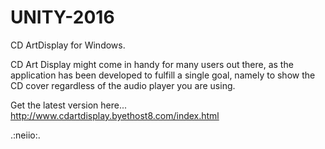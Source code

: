 # UNITY-2016

CD ArtDisplay for Windows.

CD Art Display might come in handy for many users out there, as the application has been developed to fulfill a single goal, namely to show the CD cover regardless of the audio player you are using.

Get the latest version here...
http://www.cdartdisplay.byethost8.com/index.html

.:neiio:.
